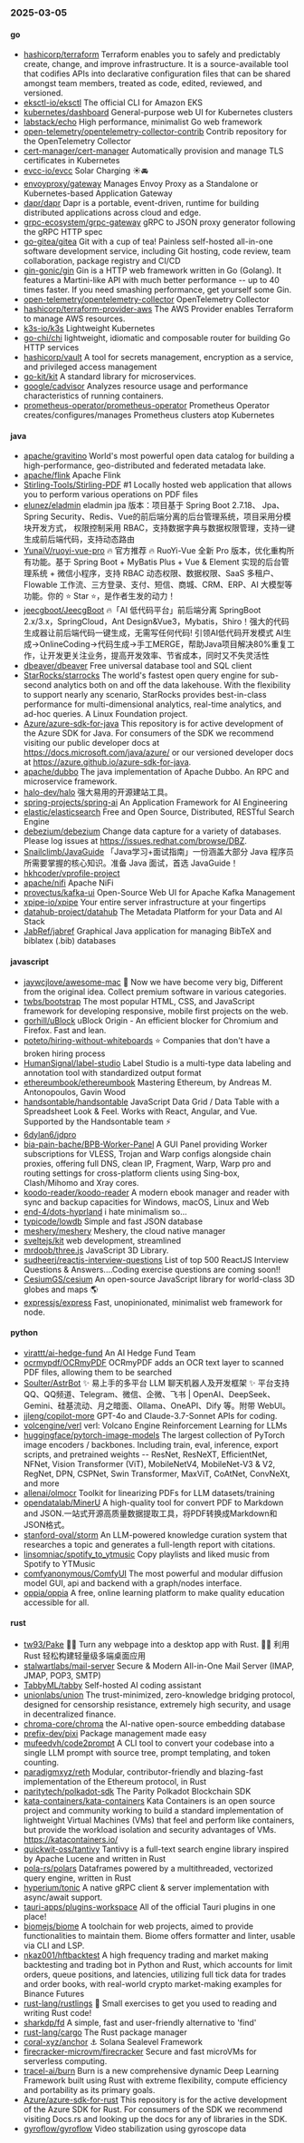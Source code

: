 ### 2025-03-05

#### go
* [hashicorp/terraform](https://github.com/hashicorp/terraform) Terraform enables you to safely and predictably create, change, and improve infrastructure. It is a source-available tool that codifies APIs into declarative configuration files that can be shared amongst team members, treated as code, edited, reviewed, and versioned.
* [eksctl-io/eksctl](https://github.com/eksctl-io/eksctl) The official CLI for Amazon EKS
* [kubernetes/dashboard](https://github.com/kubernetes/dashboard) General-purpose web UI for Kubernetes clusters
* [labstack/echo](https://github.com/labstack/echo) High performance, minimalist Go web framework
* [open-telemetry/opentelemetry-collector-contrib](https://github.com/open-telemetry/opentelemetry-collector-contrib) Contrib repository for the OpenTelemetry Collector
* [cert-manager/cert-manager](https://github.com/cert-manager/cert-manager) Automatically provision and manage TLS certificates in Kubernetes
* [evcc-io/evcc](https://github.com/evcc-io/evcc) Solar Charging ☀️🚘
* [envoyproxy/gateway](https://github.com/envoyproxy/gateway) Manages Envoy Proxy as a Standalone or Kubernetes-based Application Gateway
* [dapr/dapr](https://github.com/dapr/dapr) Dapr is a portable, event-driven, runtime for building distributed applications across cloud and edge.
* [grpc-ecosystem/grpc-gateway](https://github.com/grpc-ecosystem/grpc-gateway) gRPC to JSON proxy generator following the gRPC HTTP spec
* [go-gitea/gitea](https://github.com/go-gitea/gitea) Git with a cup of tea! Painless self-hosted all-in-one software development service, including Git hosting, code review, team collaboration, package registry and CI/CD
* [gin-gonic/gin](https://github.com/gin-gonic/gin) Gin is a HTTP web framework written in Go (Golang). It features a Martini-like API with much better performance -- up to 40 times faster. If you need smashing performance, get yourself some Gin.
* [open-telemetry/opentelemetry-collector](https://github.com/open-telemetry/opentelemetry-collector) OpenTelemetry Collector
* [hashicorp/terraform-provider-aws](https://github.com/hashicorp/terraform-provider-aws) The AWS Provider enables Terraform to manage AWS resources.
* [k3s-io/k3s](https://github.com/k3s-io/k3s) Lightweight Kubernetes
* [go-chi/chi](https://github.com/go-chi/chi) lightweight, idiomatic and composable router for building Go HTTP services
* [hashicorp/vault](https://github.com/hashicorp/vault) A tool for secrets management, encryption as a service, and privileged access management
* [go-kit/kit](https://github.com/go-kit/kit) A standard library for microservices.
* [google/cadvisor](https://github.com/google/cadvisor) Analyzes resource usage and performance characteristics of running containers.
* [prometheus-operator/prometheus-operator](https://github.com/prometheus-operator/prometheus-operator) Prometheus Operator creates/configures/manages Prometheus clusters atop Kubernetes

#### java
* [apache/gravitino](https://github.com/apache/gravitino) World's most powerful open data catalog for building a high-performance, geo-distributed and federated metadata lake.
* [apache/flink](https://github.com/apache/flink) Apache Flink
* [Stirling-Tools/Stirling-PDF](https://github.com/Stirling-Tools/Stirling-PDF) #1 Locally hosted web application that allows you to perform various operations on PDF files
* [elunez/eladmin](https://github.com/elunez/eladmin) eladmin jpa 版本：项目基于 Spring Boot 2.7.18、 Jpa、 Spring Security、Redis、Vue的前后端分离的后台管理系统，项目采用分模块开发方式， 权限控制采用 RBAC，支持数据字典与数据权限管理，支持一键生成前后端代码，支持动态路由
* [YunaiV/ruoyi-vue-pro](https://github.com/YunaiV/ruoyi-vue-pro) 🔥 官方推荐 🔥 RuoYi-Vue 全新 Pro 版本，优化重构所有功能。基于 Spring Boot + MyBatis Plus + Vue & Element 实现的后台管理系统 + 微信小程序，支持 RBAC 动态权限、数据权限、SaaS 多租户、Flowable 工作流、三方登录、支付、短信、商城、CRM、ERP、AI 大模型等功能。你的 ⭐️ Star ⭐️，是作者生发的动力！
* [jeecgboot/JeecgBoot](https://github.com/jeecgboot/JeecgBoot) 🔥「AI 低代码平台」前后端分离 SpringBoot 2.x/3.x，SpringCloud，Ant Design&Vue3，Mybatis，Shiro！强大的代码生成器让前后端代码一键生成，无需写任何代码! 引领AI低代码开发模式 AI生成->OnlineCoding->代码生成->手工MERGE，帮助Java项目解决80%重复工作，让开发更关注业务，提高开发效率、节省成本，同时又不失灵活性
* [dbeaver/dbeaver](https://github.com/dbeaver/dbeaver) Free universal database tool and SQL client
* [StarRocks/starrocks](https://github.com/StarRocks/starrocks) The world's fastest open query engine for sub-second analytics both on and off the data lakehouse. With the flexibility to support nearly any scenario, StarRocks provides best-in-class performance for multi-dimensional analytics, real-time analytics, and ad-hoc queries. A Linux Foundation project.
* [Azure/azure-sdk-for-java](https://github.com/Azure/azure-sdk-for-java) This repository is for active development of the Azure SDK for Java. For consumers of the SDK we recommend visiting our public developer docs at https://docs.microsoft.com/java/azure/ or our versioned developer docs at https://azure.github.io/azure-sdk-for-java.
* [apache/dubbo](https://github.com/apache/dubbo) The java implementation of Apache Dubbo. An RPC and microservice framework.
* [halo-dev/halo](https://github.com/halo-dev/halo) 强大易用的开源建站工具。
* [spring-projects/spring-ai](https://github.com/spring-projects/spring-ai) An Application Framework for AI Engineering
* [elastic/elasticsearch](https://github.com/elastic/elasticsearch) Free and Open Source, Distributed, RESTful Search Engine
* [debezium/debezium](https://github.com/debezium/debezium) Change data capture for a variety of databases. Please log issues at https://issues.redhat.com/browse/DBZ.
* [Snailclimb/JavaGuide](https://github.com/Snailclimb/JavaGuide) 「Java学习+面试指南」一份涵盖大部分 Java 程序员所需要掌握的核心知识。准备 Java 面试，首选 JavaGuide！
* [hkhcoder/vprofile-project](https://github.com/hkhcoder/vprofile-project)
* [apache/nifi](https://github.com/apache/nifi) Apache NiFi
* [provectus/kafka-ui](https://github.com/provectus/kafka-ui) Open-Source Web UI for Apache Kafka Management
* [xpipe-io/xpipe](https://github.com/xpipe-io/xpipe) Your entire server infrastructure at your fingertips
* [datahub-project/datahub](https://github.com/datahub-project/datahub) The Metadata Platform for your Data and AI Stack
* [JabRef/jabref](https://github.com/JabRef/jabref) Graphical Java application for managing BibTeX and biblatex (.bib) databases

#### javascript
* [jaywcjlove/awesome-mac](https://github.com/jaywcjlove/awesome-mac)  Now we have become very big, Different from the original idea. Collect premium software in various categories.
* [twbs/bootstrap](https://github.com/twbs/bootstrap) The most popular HTML, CSS, and JavaScript framework for developing responsive, mobile first projects on the web.
* [gorhill/uBlock](https://github.com/gorhill/uBlock) uBlock Origin - An efficient blocker for Chromium and Firefox. Fast and lean.
* [poteto/hiring-without-whiteboards](https://github.com/poteto/hiring-without-whiteboards) ⭐️ Companies that don't have a broken hiring process
* [HumanSignal/label-studio](https://github.com/HumanSignal/label-studio) Label Studio is a multi-type data labeling and annotation tool with standardized output format
* [ethereumbook/ethereumbook](https://github.com/ethereumbook/ethereumbook) Mastering Ethereum, by Andreas M. Antonopoulos, Gavin Wood
* [handsontable/handsontable](https://github.com/handsontable/handsontable) JavaScript Data Grid / Data Table with a Spreadsheet Look & Feel. Works with React, Angular, and Vue. Supported by the Handsontable team ⚡
* [6dylan6/jdpro](https://github.com/6dylan6/jdpro)
* [bia-pain-bache/BPB-Worker-Panel](https://github.com/bia-pain-bache/BPB-Worker-Panel) A GUI Panel providing Worker subscriptions for VLESS, Trojan and Warp configs alongside chain proxies, offering full DNS, clean IP, Fragment, Warp, Warp pro and routing settings for cross-platform clients using Sing-box, Clash/Mihomo and Xray cores.
* [koodo-reader/koodo-reader](https://github.com/koodo-reader/koodo-reader) A modern ebook manager and reader with sync and backup capacities for Windows, macOS, Linux and Web
* [end-4/dots-hyprland](https://github.com/end-4/dots-hyprland) i hate minimalism so...
* [typicode/lowdb](https://github.com/typicode/lowdb) Simple and fast JSON database
* [meshery/meshery](https://github.com/meshery/meshery) Meshery, the cloud native manager
* [sveltejs/kit](https://github.com/sveltejs/kit) web development, streamlined
* [mrdoob/three.js](https://github.com/mrdoob/three.js) JavaScript 3D Library.
* [sudheerj/reactjs-interview-questions](https://github.com/sudheerj/reactjs-interview-questions) List of top 500 ReactJS Interview Questions & Answers....Coding exercise questions are coming soon!!
* [CesiumGS/cesium](https://github.com/CesiumGS/cesium) An open-source JavaScript library for world-class 3D globes and maps 🌎
* [expressjs/express](https://github.com/expressjs/express) Fast, unopinionated, minimalist web framework for node.

#### python
* [virattt/ai-hedge-fund](https://github.com/virattt/ai-hedge-fund) An AI Hedge Fund Team
* [ocrmypdf/OCRmyPDF](https://github.com/ocrmypdf/OCRmyPDF) OCRmyPDF adds an OCR text layer to scanned PDF files, allowing them to be searched
* [Soulter/AstrBot](https://github.com/Soulter/AstrBot) ✨ 易上手的多平台 LLM 聊天机器人及开发框架 ✨ 平台支持 QQ、QQ频道、Telegram、微信、企微、飞书 | OpenAI、DeepSeek、Gemini、硅基流动、月之暗面、Ollama、OneAPI、Dify 等。附带 WebUI。
* [jjleng/copilot-more](https://github.com/jjleng/copilot-more) GPT-4o and Claude-3.7-Sonnet APIs for coding.
* [volcengine/verl](https://github.com/volcengine/verl) verl: Volcano Engine Reinforcement Learning for LLMs
* [huggingface/pytorch-image-models](https://github.com/huggingface/pytorch-image-models) The largest collection of PyTorch image encoders / backbones. Including train, eval, inference, export scripts, and pretrained weights -- ResNet, ResNeXT, EfficientNet, NFNet, Vision Transformer (ViT), MobileNetV4, MobileNet-V3 & V2, RegNet, DPN, CSPNet, Swin Transformer, MaxViT, CoAtNet, ConvNeXt, and more
* [allenai/olmocr](https://github.com/allenai/olmocr) Toolkit for linearizing PDFs for LLM datasets/training
* [opendatalab/MinerU](https://github.com/opendatalab/MinerU) A high-quality tool for convert PDF to Markdown and JSON.一站式开源高质量数据提取工具，将PDF转换成Markdown和JSON格式。
* [stanford-oval/storm](https://github.com/stanford-oval/storm) An LLM-powered knowledge curation system that researches a topic and generates a full-length report with citations.
* [linsomniac/spotify_to_ytmusic](https://github.com/linsomniac/spotify_to_ytmusic) Copy playlists and liked music from Spotify to YTMusic
* [comfyanonymous/ComfyUI](https://github.com/comfyanonymous/ComfyUI) The most powerful and modular diffusion model GUI, api and backend with a graph/nodes interface.
* [oppia/oppia](https://github.com/oppia/oppia) A free, online learning platform to make quality education accessible for all.

#### rust
* [tw93/Pake](https://github.com/tw93/Pake) 🤱🏻 Turn any webpage into a desktop app with Rust. 🤱🏻 利用 Rust 轻松构建轻量级多端桌面应用
* [stalwartlabs/mail-server](https://github.com/stalwartlabs/mail-server) Secure & Modern All-in-One Mail Server (IMAP, JMAP, POP3, SMTP)
* [TabbyML/tabby](https://github.com/TabbyML/tabby) Self-hosted AI coding assistant
* [unionlabs/union](https://github.com/unionlabs/union) The trust-minimized, zero-knowledge bridging protocol, designed for censorship resistance, extremely high security, and usage in decentralized finance.
* [chroma-core/chroma](https://github.com/chroma-core/chroma) the AI-native open-source embedding database
* [prefix-dev/pixi](https://github.com/prefix-dev/pixi) Package management made easy
* [mufeedvh/code2prompt](https://github.com/mufeedvh/code2prompt) A CLI tool to convert your codebase into a single LLM prompt with source tree, prompt templating, and token counting.
* [paradigmxyz/reth](https://github.com/paradigmxyz/reth) Modular, contributor-friendly and blazing-fast implementation of the Ethereum protocol, in Rust
* [paritytech/polkadot-sdk](https://github.com/paritytech/polkadot-sdk) The Parity Polkadot Blockchain SDK
* [kata-containers/kata-containers](https://github.com/kata-containers/kata-containers) Kata Containers is an open source project and community working to build a standard implementation of lightweight Virtual Machines (VMs) that feel and perform like containers, but provide the workload isolation and security advantages of VMs. https://katacontainers.io/
* [quickwit-oss/tantivy](https://github.com/quickwit-oss/tantivy) Tantivy is a full-text search engine library inspired by Apache Lucene and written in Rust
* [pola-rs/polars](https://github.com/pola-rs/polars) Dataframes powered by a multithreaded, vectorized query engine, written in Rust
* [hyperium/tonic](https://github.com/hyperium/tonic) A native gRPC client & server implementation with async/await support.
* [tauri-apps/plugins-workspace](https://github.com/tauri-apps/plugins-workspace) All of the official Tauri plugins in one place!
* [biomejs/biome](https://github.com/biomejs/biome) A toolchain for web projects, aimed to provide functionalities to maintain them. Biome offers formatter and linter, usable via CLI and LSP.
* [nkaz001/hftbacktest](https://github.com/nkaz001/hftbacktest) A high frequency trading and market making backtesting and trading bot in Python and Rust, which accounts for limit orders, queue positions, and latencies, utilizing full tick data for trades and order books, with real-world crypto market-making examples for Binance Futures
* [rust-lang/rustlings](https://github.com/rust-lang/rustlings) 🦀 Small exercises to get you used to reading and writing Rust code!
* [sharkdp/fd](https://github.com/sharkdp/fd) A simple, fast and user-friendly alternative to 'find'
* [rust-lang/cargo](https://github.com/rust-lang/cargo) The Rust package manager
* [coral-xyz/anchor](https://github.com/coral-xyz/anchor) ⚓ Solana Sealevel Framework
* [firecracker-microvm/firecracker](https://github.com/firecracker-microvm/firecracker) Secure and fast microVMs for serverless computing.
* [tracel-ai/burn](https://github.com/tracel-ai/burn) Burn is a new comprehensive dynamic Deep Learning Framework built using Rust with extreme flexibility, compute efficiency and portability as its primary goals.
* [Azure/azure-sdk-for-rust](https://github.com/Azure/azure-sdk-for-rust) This repository is for the active development of the Azure SDK for Rust. For consumers of the SDK we recommend visiting Docs.rs and looking up the docs for any of libraries in the SDK.
* [gyroflow/gyroflow](https://github.com/gyroflow/gyroflow) Video stabilization using gyroscope data
